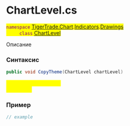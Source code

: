 
# ChartLevel.cs
<mark style="color:purple;">`namespace` [TigerTrade.Chart](../../../../../TigerTrade.Chart.md).[Indicators](../../../../../TigerTrade.Chart/Indicators.md).[Drawings](../../../../../TigerTrade.Chart/Indicators/Drawings.md)  
&nbsp;&nbsp;&nbsp;&nbsp;&nbsp;&nbsp;&nbsp;&nbsp;&nbsp;`class` [ChartLevel](../../ChartLevel.cs.md)

Описание

### Синтаксис
```csharp
public void CopyTheme(ChartLevel chartLevel)
```
<mark style="color:yellow;">`chartLevel` *`ChartLevel`*  
 *Описание*  
  


### Пример  
```csharp
// example
```
                    
                    